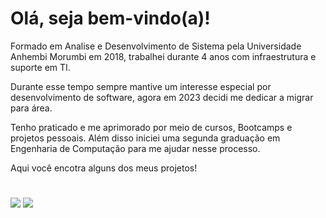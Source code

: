 # Olá, seja bem-vindo(a)! 

Formado em Analise e Desenvolvimento de Sistema pela Universidade Anhembi Morumbi em 2018, trabalhei durante 4 anos com infraestrutura e suporte em TI.

Durante esse tempo sempre mantive um interesse especial por desenvolvimento de software, agora em 2023 decidi me dedicar a migrar para área.

Tenho praticado e me aprimorado por meio de cursos, Bootcamps e projetos pessoais. Além disso iniciei uma segunda graduação em Engenharia de Computação para me ajudar nesse processo.

Aqui você encotra alguns dos meus projetos!

#
<div>
  <a href="https://www.linkedin.com/in/rodrigues-alexsandro/" target="_blank"><img src="https://img.shields.io/badge/-LinkedIn-%230077B5?style=for-the-badge&logo=linkedin&logoColor=white" target="_blank"></a> 
  <a href="https://wa.me/5511998033904" target="_blank"><img src="https://img.shields.io/badge/WhatsApp- 25D366?style=for-the-badge&logo=whatsapp&logoColor=white" target="_blank"></a>
</div>




